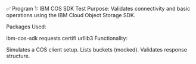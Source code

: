 ✅ Program 1: IBM COS SDK Test
Purpose: Validates connectivity and basic operations using the IBM Cloud Object Storage SDK.

Packages Used:

ibm-cos-sdk
requests
certifi
urllib3
Functionality:

Simulates a COS client setup.
Lists buckets (mocked).
Validates response structure.

